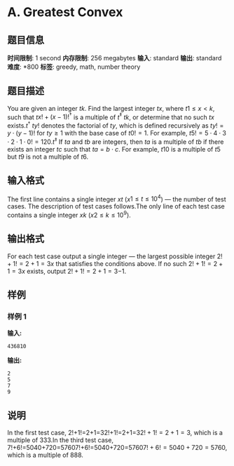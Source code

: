 # A. Greatest Convex

## 题目信息

**时间限制**: 1 second
**内存限制**: 256 megabytes
**输入**: standard
**输出**: standard
**难度**: *800
**标签**: greedy, math, number theory

## 题目描述

You are given an integer $t$$k$. Find the largest integer $t$$x$, where $t$$1 \le x < k$, such that $t$$x! + (x - 1)!^\dagger$ is a multiple of $t$$^\ddagger$ $t$$k$, or determine that no such $t$$x$ exists.$t$$^\dagger$ $t$$y!$ denotes the factorial of $t$$y$, which is defined recursively as $t$$y! = y \cdot (y-1)!$ for $t$$y \geq 1$ with the base case of $t$$0! = 1$. For example, $t$$5! = 5 \cdot 4 \cdot 3 \cdot 2 \cdot 1 \cdot 0! = 120$.$t$$^\ddagger$ If $t$$a$ and $t$$b$ are integers, then $t$$a$ is a multiple of $t$$b$ if there exists an integer $t$$c$ such that $t$$a = b \cdot c$. For example, $t$$10$ is a multiple of $t$$5$ but $t$$9$ is not a multiple of $t$$6$.

## 输入格式

The first line contains a single integer $x$$t$ ($x$$1 \le t \le 10^4$) — the number of test cases. The description of test cases follows.The only line of each test case contains a single integer $x$$k$ ($x$$2 \le k \le 10^9$).

## 输出格式

For each test case output a single integer — the largest possible integer $2! + 1! = 2 + 1 = 3$$x$ that satisfies the conditions above. If no such $2! + 1! = 2 + 1 = 3$$x$ exists, output $2! + 1! = 2 + 1 = 3$$-1$.

## 样例

### 样例 1

**输入:**
```
436810
```

**输出:**
```
2
5
7
9
```

## 说明

In the first test case, 2!+1!=2+1=32!+1!=2+1=3$2! + 1! = 2 + 1 = 3$, which is a multiple of 33$3$.In the third test case, 7!+6!=5040+720=57607!+6!=5040+720=5760$7! + 6! = 5040 + 720 = 5760$, which is a multiple of 88$8$.
